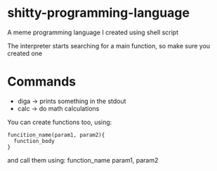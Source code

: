 # shitty-programming-language
A meme programming language I created using shell script

The interpreter starts searching for a main function, so make sure you created one

# Commands
- diga -> prints something in the stdout
- calc -> do math calculations

You can create functions too, using: 

    funcition_name(param1, param2){
      function_body
    }

and call them using:    function_name param1, param2
